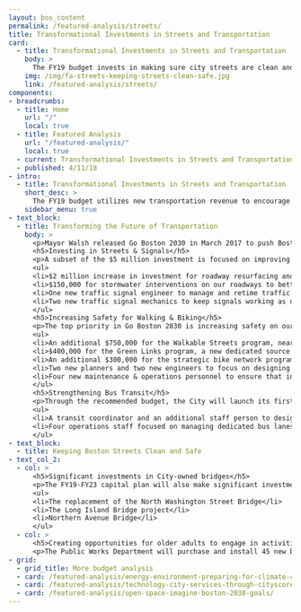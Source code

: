 ```yaml
---
layout: bos_content
permalink: /featured-analysis/streets/
title: Transformational Investments in Streets and Transportation
card:
  - title: Transformational Investments in Streets and Transportation
    body: >
      The FY19 budget invests in making sure city streets are clean and safe.
    img: /img/fa-streets-keeping-streets-clean-safe.jpg
    link: /featured-analysis/streets/
components:
- breadcrumbs:
  - title: Home
    url: "/"
    local: true
  - title: Featured Analysis
    url: "/featured-analysis/"
    local: true
  - current: Transformational Investments in Streets and Transportation
  - published: 4/11/18
- intro:
  - title: Transformational Investments in Streets and Transportation
    short_desc: >
      The FY19 budget utilizes new transportation revenue to encourage better traffic management and allow the City to dramatically accelerate implementation of Go Boston 2030 projects.
    sidebar_menu: true
- text_block:
  - title: Transforming the Future of Transportation
    body: >
      <p>Mayor Walsh released Go Boston 2030 in March 2017 to push Boston for streets and sidewalks that are safer, travel that is more    reliable and predictable, and quality transportation choices that improve access and interconnect our neighborhoods for all modes of travel. Driven by these core goals of safety, reliability, equity and access, Mayor Walsh’s FY19 operating and FY19-FY23 capital budget dedicates transformational funding for transportation projects. By increasing certain parking fines in FY19, the City will produce positive results by changing driver behavior and reducing congestion in high traffic areas, as well as allow the City to make $5 million in signature investments in transportation projects.</p>
      <h5>Investing in Streets & Signals</h5>
      <p>A subset of the $5 million investment is focused on improving the basics of the City's 800 miles of streets, 1,600 miles of sidewalks, and over 800 traffic signals, including:</p>
      <ul>
      <li>$2 million increase in investment for roadway resurfacing and sidewalk repairs.</li>
      <li>$150,000 for stormwater interventions on our roadways to better manage high precipitation events.</li>
      <li>One new traffic signal engineer to manage and retime traffic signals to increase safety, and reduce traffic congestion and related vehicle emissions.<li>
      <li>Two new traffic signal mechanics to keep signals working as designed.</li>
      </ul>  
      <h5>Increasing Safety for Walking & Biking</h5>
      <p>The top priority in Go Boston 2030 is increasing safety on our streets. As part of this recommended budget, the City proposes a series of investments to accelerate our ability to deliver on that priority, including:</p>
      <ul>
      <li>An additional $750,000 for the Walkable Streets program, nearly doubling the City's investment in building out a better pedestrian network.</li>
      <li>$400,000 for the Green Links program, a new dedicated source of funding for filling missing bike and pedestrian connections to parks and paths.</li>
      <li>An additional $300,000 for the strategic bike network program, raising the annual investment to $1.2 million for building out high quality bike infrastructure in Boston.</li>
      <li>Two new planners and two new engineers to focus on designing and implementing key Vision Zero programs.</li>
      <li>Four new maintenance & operations personnel to ensure that infrastructure added to improve street safety are kept in a state of good repair.</li>
      </ul>
      <h5>Strengthening Bus Transit</h5>
      <p>Through the recommended budget, the City will launch its first "Transit Team", designated to work with the MBTA to improve public transit, with a particular focus on bus service, which services 350,000 trips each day. The transit team is expected to include:</p>
      <ul>
      <li>A transit coordinator and an additional staff person to design bus lanes and implement transit signal improvements.</li>
      <li>Four operations staff focused on managing dedicated bus lanes in the City of Boston.</li>
      </ul>
- text_block:
  - title: Keeping Boston Streets Clean and Safe
- text_col_2:
  - col: >
      <h5>Significant investments in City-owned bridges</h5>
      <p>The FY19-FY23 capital plan will also make significant investments in City-owned bridges. These vital connections allow people and commerce to move about the city, and replacing or upgrading keeps Boston moving. Bridge Projects in FY19 include:</p> 
      <ul>
      <li>The replacement of the North Washington Street Bridge</li>
      <li>The Long Island Bridge project</li>
      <li>Northern Avenue Bridge</li>
      </ul>
  - col: >
      <h5>Creating opportunities for older adults to engage in activities throughout the community</h5>
      <p>The Public Works Department will purchase and install 45 new benches in neighborhoods around the city. Benches not only improve the practical walkability of a neighborhood, they provide a public amenity that enhances local streetscapes and enables people to come together.</p>
- grid: 
  - grid_title: More budget analysis
  - card: /featured-analysis/energy-environment-preparing-for-climate-change/
  - card: /featured-analysis/technology-city-services-through-cityscore/
  - card: /featured-analysis/open-space-imagine-boston-2030-goals/
---
```

